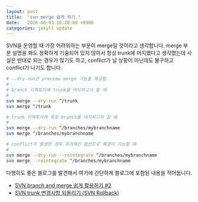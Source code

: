 ```yaml
---
layout: post
title:  "svn merge 쉽게 하기."
date:   2016-06-03 10:20:00 +0900
categories: jekyll update
---
```

SVN을 운영할 때 가장 어려워하는 부분이 merge일 것이라고 생각합니다.
merge 부분 설명을 봐도 정확하게 기술되어 있지 않아서 항상 trunk에 머지했다고 생각했는데 
사실은 반대로 되는 경우가 많기도 하고, conflict가 날 상황이 아닌데도 불구하고 conflict가 
나기도 합니다.

```bash
# --dry-run은 preview merge 기능을 제공함.
#
# branch 디렉토리에 trunk를 머지하고자 할 때
#
svn merge --dry-run ^/trunk
svn merge ^/trunk

# trunk 디렉토리에 특정 branch를 머지하고자 할 때
#
svn merge --dry-run ^/branches/mybranchname
svn merge ^/branches/mybranchname

# conflict가 발생한 경우 추가적인 옵션으로 해결이 가능할 때
#
svn merge --dry-run --reintegrate ^/branches/mybranchname
svn merge --reintegrate ^/branches/mybranchname

```

다행히도 좋은 블로그를 발견해서 여기에 간단하게 블로그에 포함된 내용을 적어둡니다.

* [SVN branch and merge 쉽게 활용하기 #2](http://asbear.tistory.com/72)
* [SVN trunk 변경사항 되돌리기 (SVN Rollback)](http://asbear.tistory.com/74)
